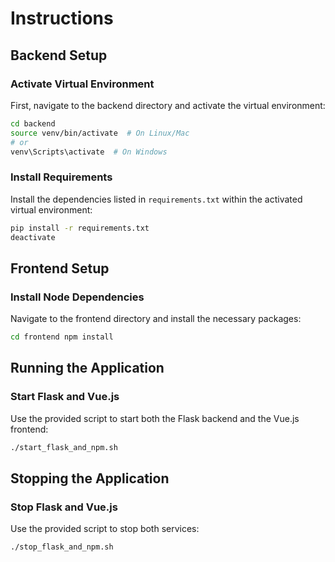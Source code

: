# Instructions

## Backend Setup

### Activate Virtual Environment
First, navigate to the backend directory and activate the virtual environment:

```bash
cd backend
source venv/bin/activate  # On Linux/Mac
# or
venv\Scripts\activate  # On Windows
```

### Install Requirements
Install the dependencies listed in `requirements.txt` within the activated virtual environment:
```bash
pip install -r requirements.txt
deactivate
```

## Frontend Setup

### Install Node Dependencies
Navigate to the frontend directory and install the necessary packages:
```bash
cd frontend npm install
```

## Running the Application

### Start Flask and Vue.js
Use the provided script to start both the Flask backend and the Vue.js frontend:
```bash
./start_flask_and_npm.sh
```

## Stopping the Application

### Stop Flask and Vue.js
Use the provided script to stop both services:
```bash
./stop_flask_and_npm.sh
```


